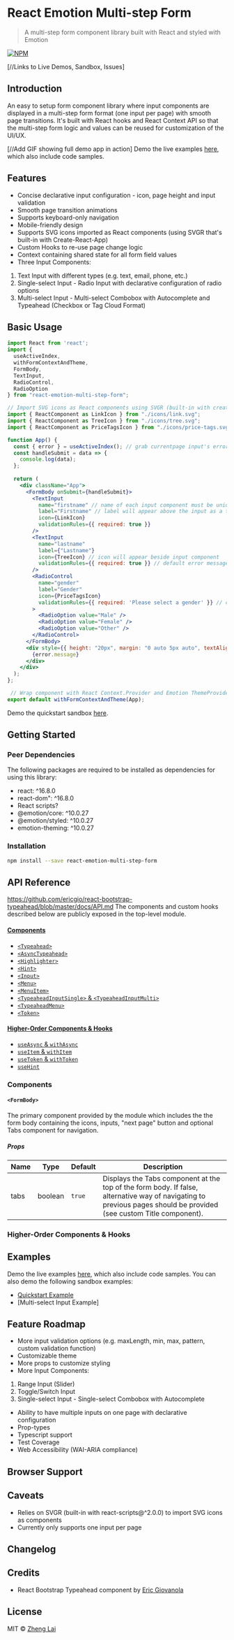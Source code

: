 # React Emotion Multi-step Form

> A multi-step form component library built with React and styled with Emotion

[![NPM](https://img.shields.io/npm/v/react-emotion-multi-step-form.svg)](https://www.npmjs.com/package/react-emotion-multi-step-form)

[//Links to Live Demos, Sandbox, Issues]

## Introduction
An easy to setup form component library where input components are displayed in a multi-step form format (one input per page) with smooth page transitions. It's built with React hooks and React Context API so that the multi-step form logic and values can be reused for customization of the UI/UX.

[//Add GIF showing full demo app in action]
Demo the live examples [here](http://z2lai.github.io/react-emotion-multi-step-form), which also include code samples.

## Features
* Concise declarative input configuration - icon, page height and input validation
* Smooth page transition animations
* Supports keyboard-only navigation
* Mobile-friendly design
* Supports SVG icons imported as React components (using SVGR that's built-in with Create-React-App)
* Custom Hooks to re-use page change logic
* Context containing shared state for all form field values
* Three Input Components:
 1. Text Input with different types (e.g. text, email, phone, etc.)
 2. Single-select Input - Radio Input with declarative configuration of radio options
 3. Multi-select Input - Multi-select Combobox with Autocomplete and Typeahead (Checkbox or Tag Cloud Format)

## Basic Usage
```jsx
import React from 'react';
import { 
  useActiveIndex, 
  withFormContextAndTheme, 
  FormBody, 
  TextInput, 
  RadioControl, 
  RadioOption 
} from "react-emotion-multi-step-form";

// Import SVG icons as React components using SVGR (built-in with create-react-app)
import { ReactComponent as LinkIcon } from "./icons/link.svg";
import { ReactComponent as TreeIcon } from "./icons/tree.svg";
import { ReactComponent as PriceTagsIcon } from "./icons/price-tags.svg";

function App() {
  const { error } = useActiveIndex(); // grab currentpage input's error message
  const handleSubmit = data => {
    console.log(data);
  };
  
  return (
    <div className="App">
      <FormBody onSubmit={handleSubmit}>
        <TextInput
          name="firstname" // name of each input component must be unique
          label="Firstname" // label will appear above the input as a tab
          icon={LinkIcon}
          validationRules={{ required: true }} 
        />
        <TextInput
          name="lastname"
          label={"Lastname"} 
          icon={TreeIcon} // icon will appear beside input component
          validationRules={{ required: true }} // default error message
        />
        <RadioControl
          name="gender"
          label="Gender" 
          icon={PriceTagsIcon}
          validationRules={{ required: 'Please select a gender' }} // custom error message
        >
          <RadioOption value="Male" />
          <RadioOption value="Female" />
          <RadioOption value="Other" />
        </RadioControl>
      </FormBody>
      <div style={{ height: "20px", margin: "0 auto 5px auto", textAlign: "center", color: "red" }}>
        {error.message}
      </div>
    </div>
  );
};

 // Wrap component with React Context.Provider and Emotion ThemeProvider
export default withFormContextAndTheme(App);
```
Demo the quickstart sandbox [here](https://codesandbox.io/s/react-emotion-multi-step-form-basic-example-eqdv7).

## Getting Started

### Peer Dependencies
The following packages are required to be installed as dependencies for using this library:
* react: ^16.8.0
* react-dom": ^16.8.0
* React scripts?
* @emotion/core: ^10.0.27
* @emotion/styled: ^10.0.27
* emotion-theming: ^10.0.27

### Installation
```bash
npm install --save react-emotion-multi-step-form
```

## API Reference
https://github.com/ericgio/react-bootstrap-typeahead/blob/master/docs/API.md
The components and custom hooks described below are publicly exposed in the top-level module.

#### [Components](#components-1)
- [`<Typeahead>`](#typeahead)
- [`<AsyncTypeahead>`](#asynctypeahead)
- [`<Highlighter>`](#highlighter)
- [`<Hint>`](#hint)
- [`<Input>`](#input)
- [`<Menu>`](#menu)
- [`<MenuItem>`](#menuitem)
- [`<TypeaheadInputSingle>` & `<TypeaheadInputMulti>`](#typeaheadinputsingle--typeaheadinputmulti)
- [`<TypeaheadMenu>`](#typeaheadmenu)
- [`<Token>`](#token)

#### [Higher-Order Components & Hooks](#higher-order-components--hooks-1)
- [`useAsync` & `withAsync`](#useasync--withasync)
- [`useItem` & `withItem`](#useitem--withitem)
- [`useToken` & `withToken`](#usetoken--withtoken)
- [`useHint`](#useHint)

### Components

#### `<FormBody>`
The primary component provided by the module which includes the the form body containing the icons, inputs, "next page" button and optional Tabs component for navigation.

##### Props
Name | Type | Default | Description
-----|------|---------|------------
tabs | boolean | `true` | Displays the Tabs component at the top of the form body. If false, alternative way of navigating to previous pages should be provided (see custom Title component).

### Higher-Order Components & Hooks

## Examples
Demo the live examples [here](http://z2lai.github.io/react-emotion-multi-step-form), which also include code samples.
You can also demo the following sandbox examples:
* [Quickstart Example](https://codesandbox.io/s/react-emotion-multi-step-form-basic-example-eqdv7)
* [Multi-select Input Example]

## Feature Roadmap
* More input validation options (e.g. maxLength, min, max, pattern, custom validation function)
* Customizable theme
* More props to customize styling
* More Input Components:
 1. Range Input (Slider)
 2. Toggle/Switch Input
 3. Single-select Input - Single-select Combobox with Autocomplete
* Ability to have multiple inputs on one page with declarative configuration
* Prop-types
* Typescript support
* Test Coverage
* Web Accessibility (WAI-ARIA compliance)

## Browser Support

## Caveats
* Relies on SVGR (built-in with react-scripts@^2.0.0) to import SVG icons as components
* Currently only supports one input per page

## Changelog

## Credits
- React Bootstrap Typeahead component by [Eric Giovanola](https://github.com/ericgio/react-bootstrap-typeahead)

## License
MIT © [Zheng Lai](https://github.com/z2lai)
